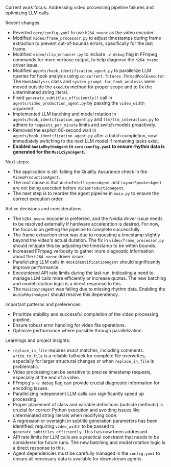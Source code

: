 Current work focus: Addressing video processing pipeline failures and optimizing LLM calls.

Recent changes:
- Reverted `core/config.yaml` to use `h264_nvenc` as the video encoder.
- Modified `video/frame_processor.py` to adjust timestamps during frame extraction to prevent out-of-bounds errors, specifically for the last frame.
- Modified `video/clip_enhancer.py` to include `-v debug` flag in FFmpeg commands for more verbose output, to help diagnose the `h264_nvenc` driver issue.
- Modified `agents/hook_identification_agent.py` to parallelize LLM queries for hook analysis using `concurrent.futures.ThreadPoolExecutor`. The `HookAnalysis` class and `system_prompt_for_hook_analysis` were moved outside the `execute` method for proper scope and to fix the unterminated string literal.
- Fixed `generate_subtitles_efficiently()` call in `agents/video_production_agent.py` by passing the `video_width` argument.
- Implemented LLM batching and model rotation in `agents/hook_identification_agent.py` and `llm/llm_interaction.py` to adhere to `requests_per_minute` limits and switch models proactively.
- Removed the explicit 60-second wait in `agents/hook_identification_agent.py` after a batch completion, now immediately switching to the next LLM model if remaining tasks exist.
- **Enabled `AudioRhythmAgent` in `core/config.yaml` to ensure rhythm data is generated for the `MusicSyncAgent`.**

Next steps:
- The application is still failing the Quality Assurance check in the `VideoProductionAgent`.
- The root cause is that `AudioIntelligenceAgent` and `LayoutSpeakerAgent` are not being executed before `VideoProductionAgent`.
- The next step is to reorder the agent pipeline in `main.py` to ensure the correct execution order.

Active decisions and considerations:
- The `h264_nvenc` encoder is preferred, and the Nvidia driver issue needs to be resolved externally if hardware acceleration is desired. For now, the focus is on getting the pipeline to complete successfully.
- The frame extraction error was due to requesting a timestamp slightly beyond the video's actual duration. The fix in `video/frame_processor.py` should mitigate this by adjusting the timestamp to be within bounds.
- Increased FFmpeg verbosity to gather more diagnostic information about the `h264_nvenc` driver issue.
- Parallelizing LLM calls in `HookIdentificationAgent` should significantly improve performance.
- Encountered API rate limits during the last run, indicating a need to manage LLM calls more efficiently or increase quotas. The new batching and model rotation logic is a direct response to this.
- The `MusicSyncAgent` was failing due to missing rhythm data. Enabling the `AudioRhythmAgent` should resolve this dependency.

Important patterns and preferences:
- Prioritize stability and successful completion of the video processing pipeline.
- Ensure robust error handling for video file operations.
- Optimize performance where possible through parallelization.

Learnings and project insights:
- `replace_in_file` requires exact matches, including comments. `write_to_file` is a reliable fallback for complete file overwrites, especially for larger structural changes or when `replace_in_file` is problematic.
- Video processing can be sensitive to precise timestamp requests, especially at the end of a video.
- FFmpeg's `-v debug` flag can provide crucial diagnostic information for encoding issues.
- Parallelizing independent LLM calls can significantly speed up processing.
- Proper placement of class and variable definitions (outside methods) is crucial for correct Python execution and avoiding issues like unterminated string literals when modifying code.
- A regression or oversight in subtitle generation parameters has been identified, requiring `video_width` to be passed to `generate_subtitles_efficiently`. This has now been addressed.
- API rate limits for LLM calls are a practical constraint that needs to be considered for future runs. The new batching and model rotation logic is a direct response to this.
- Agent dependencies must be carefully managed in the `config.yaml` to ensure all necessary data is available for downstream agents.
